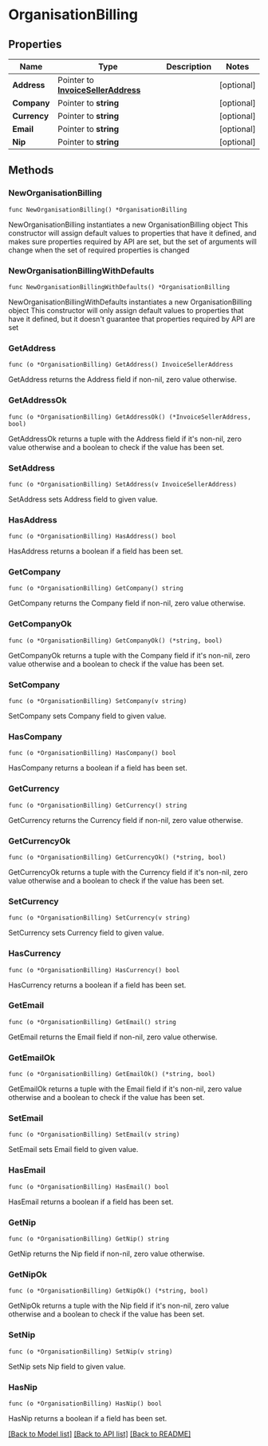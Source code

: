 # OrganisationBilling

## Properties

Name | Type | Description | Notes
------------ | ------------- | ------------- | -------------
**Address** | Pointer to [**InvoiceSellerAddress**](InvoiceSellerAddress.md) |  | [optional] 
**Company** | Pointer to **string** |  | [optional] 
**Currency** | Pointer to **string** |  | [optional] 
**Email** | Pointer to **string** |  | [optional] 
**Nip** | Pointer to **string** |  | [optional] 

## Methods

### NewOrganisationBilling

`func NewOrganisationBilling() *OrganisationBilling`

NewOrganisationBilling instantiates a new OrganisationBilling object
This constructor will assign default values to properties that have it defined,
and makes sure properties required by API are set, but the set of arguments
will change when the set of required properties is changed

### NewOrganisationBillingWithDefaults

`func NewOrganisationBillingWithDefaults() *OrganisationBilling`

NewOrganisationBillingWithDefaults instantiates a new OrganisationBilling object
This constructor will only assign default values to properties that have it defined,
but it doesn't guarantee that properties required by API are set

### GetAddress

`func (o *OrganisationBilling) GetAddress() InvoiceSellerAddress`

GetAddress returns the Address field if non-nil, zero value otherwise.

### GetAddressOk

`func (o *OrganisationBilling) GetAddressOk() (*InvoiceSellerAddress, bool)`

GetAddressOk returns a tuple with the Address field if it's non-nil, zero value otherwise
and a boolean to check if the value has been set.

### SetAddress

`func (o *OrganisationBilling) SetAddress(v InvoiceSellerAddress)`

SetAddress sets Address field to given value.

### HasAddress

`func (o *OrganisationBilling) HasAddress() bool`

HasAddress returns a boolean if a field has been set.

### GetCompany

`func (o *OrganisationBilling) GetCompany() string`

GetCompany returns the Company field if non-nil, zero value otherwise.

### GetCompanyOk

`func (o *OrganisationBilling) GetCompanyOk() (*string, bool)`

GetCompanyOk returns a tuple with the Company field if it's non-nil, zero value otherwise
and a boolean to check if the value has been set.

### SetCompany

`func (o *OrganisationBilling) SetCompany(v string)`

SetCompany sets Company field to given value.

### HasCompany

`func (o *OrganisationBilling) HasCompany() bool`

HasCompany returns a boolean if a field has been set.

### GetCurrency

`func (o *OrganisationBilling) GetCurrency() string`

GetCurrency returns the Currency field if non-nil, zero value otherwise.

### GetCurrencyOk

`func (o *OrganisationBilling) GetCurrencyOk() (*string, bool)`

GetCurrencyOk returns a tuple with the Currency field if it's non-nil, zero value otherwise
and a boolean to check if the value has been set.

### SetCurrency

`func (o *OrganisationBilling) SetCurrency(v string)`

SetCurrency sets Currency field to given value.

### HasCurrency

`func (o *OrganisationBilling) HasCurrency() bool`

HasCurrency returns a boolean if a field has been set.

### GetEmail

`func (o *OrganisationBilling) GetEmail() string`

GetEmail returns the Email field if non-nil, zero value otherwise.

### GetEmailOk

`func (o *OrganisationBilling) GetEmailOk() (*string, bool)`

GetEmailOk returns a tuple with the Email field if it's non-nil, zero value otherwise
and a boolean to check if the value has been set.

### SetEmail

`func (o *OrganisationBilling) SetEmail(v string)`

SetEmail sets Email field to given value.

### HasEmail

`func (o *OrganisationBilling) HasEmail() bool`

HasEmail returns a boolean if a field has been set.

### GetNip

`func (o *OrganisationBilling) GetNip() string`

GetNip returns the Nip field if non-nil, zero value otherwise.

### GetNipOk

`func (o *OrganisationBilling) GetNipOk() (*string, bool)`

GetNipOk returns a tuple with the Nip field if it's non-nil, zero value otherwise
and a boolean to check if the value has been set.

### SetNip

`func (o *OrganisationBilling) SetNip(v string)`

SetNip sets Nip field to given value.

### HasNip

`func (o *OrganisationBilling) HasNip() bool`

HasNip returns a boolean if a field has been set.


[[Back to Model list]](../README.md#documentation-for-models) [[Back to API list]](../README.md#documentation-for-api-endpoints) [[Back to README]](../README.md)


